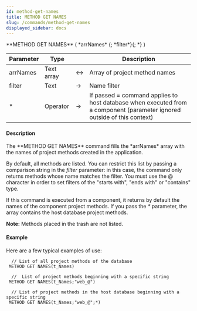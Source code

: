```yaml
---
id: method-get-names
title: METHOD GET NAMES
slug: /commands/method-get-names
displayed_sidebar: docs
---
```


<!--REF #_command_.METHOD GET NAMES.Syntax-->**METHOD GET NAMES** ( *arrNames* {; *filter*}{; *} )<!-- END REF-->
<!--REF #_command_.METHOD GET NAMES.Params-->
| Parameter | Type |  | Description |
| --- | --- | --- | --- |
| arrNames | Text array | &harr; | Array of project method names |
| filter | Text | &srarr; | Name filter |
| * | Operator | &srarr; | If passed = command applies to host database when executed from a component (parameter ignored outside of this context) |

<!-- END REF-->

#### Description 

<!--REF #_command_.METHOD GET NAMES.Summary-->The **METHOD GET NAMES** command fills the *arrNames* array with the names of project methods created in the application.<!-- END REF-->

By default, all methods are listed. You can restrict this list by passing a comparison string in the *filter* parameter: in this case, the command only returns methods whose name matches the filter. You must use the @ character in order to set filters of the "starts with", "ends with" or "contains" type. 

If this command is executed from a component, it returns by default the names of the component project methods. If you pass the *\** parameter, the array contains the host database project methods.

**Note:** Methods placed in the trash are not listed. 

#### Example 

Here are a few typical examples of use:

```4d
  // List of all project methods of the database
 METHOD GET NAMES(t_Names)
 
  //  List of project methods beginning with a specific string
 METHOD GET NAMES(t_Names;"web_@")
 
  // List of project methods in the host database beginning with a specific string
 METHOD GET NAMES(t_Names;"web_@";*)
```
